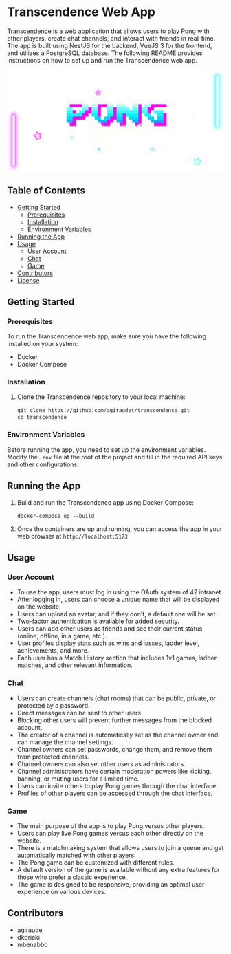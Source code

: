 # Transcendence Web App

Transcendence is a web application that allows users to play Pong with other players, create chat channels, and interact with friends in real-time. The app is built using NestJS for the backend, VueJS 3 for the frontend, and utilizes a PostgreSQL database. The following README provides instructions on how to set up and run the Transcendence web app.

![Transcendence Logo](https://github.com/agiraudet/transcendence/blob/main/vuecli/trsc-client/src/assets/images/landingPage.png)

## Table of Contents
- [Getting Started](#getting-started)
  - [Prerequisites](#prerequisites)
  - [Installation](#installation)
  - [Environment Variables](#environment-variables)
- [Running the App](#running-the-app)
- [Usage](#usage)
  - [User Account](#user-account)
  - [Chat](#chat)
  - [Game](#game)
- [Contributors](#contributors)
- [License](#license)

## Getting Started

### Prerequisites
To run the Transcendence web app, make sure you have the following installed on your system:
- Docker
- Docker Compose

### Installation
1. Clone the Transcendence repository to your local machine:
   ```
   git clone https://github.com/agiraudet/transcendence.git
   cd transcendence
   ```

### Environment Variables
Before running the app, you need to set up the environment variables. Modify the `.env` file at the root of the project and fill in the required API keys and other configurations:

## Running the App
1. Build and run the Transcendence app using Docker Compose:
   ```
   docker-compose up --build
   ```
2. Once the containers are up and running, you can access the app in your web browser at `http://localhost:5173`

## Usage

### User Account
- To use the app, users must log in using the OAuth system of 42 intranet.
- After logging in, users can choose a unique name that will be displayed on the website.
- Users can upload an avatar, and if they don't, a default one will be set.
- Two-factor authentication is available for added security.
- Users can add other users as friends and see their current status (online, offline, in a game, etc.).
- User profiles display stats such as wins and losses, ladder level, achievements, and more.
- Each user has a Match History section that includes 1v1 games, ladder matches, and other relevant information.

### Chat
- Users can create channels (chat rooms) that can be public, private, or protected by a password.
- Direct messages can be sent to other users.
- Blocking other users will prevent further messages from the blocked account.
- The creator of a channel is automatically set as the channel owner and can manage the channel settings.
- Channel owners can set passwords, change them, and remove them from protected channels.
- Channel owners can also set other users as administrators.
- Channel administrators have certain moderation powers like kicking, banning, or muting users for a limited time.
- Users can invite others to play Pong games through the chat interface.
- Profiles of other players can be accessed through the chat interface.

### Game
- The main purpose of the app is to play Pong versus other players.
- Users can play live Pong games versus each other directly on the website.
- There is a matchmaking system that allows users to join a queue and get automatically matched with other players.
- The Pong game can be customized with different rules.
- A default version of the game is available without any extra features for those who prefer a classic experience.
- The game is designed to be responsive, providing an optimal user experience on various devices.

## Contributors
- agiraude
- dkoriaki
- mbenabbo
